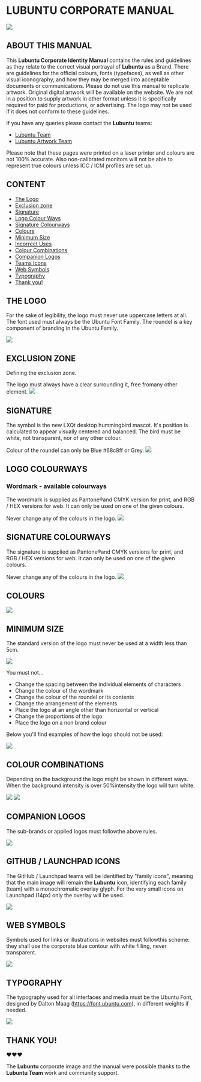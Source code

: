 # LUBUNTU CORPORATE MANUAL


![](/images/01.png)

## ABOUT THIS MANUAL

This **Lubuntu Corporate Identity Manual** contains the rules and guidelines as they relate to the correct visual portrayal of **Lubuntu** as a Brand. There are guidelines for the official colours, fonts (typefaces), as well as other visual iconography, and how they may be merged into acceptable documents or communications. Please do not use this manual to replicate artwork. Original digital artwork will be available on the website. We are not in a position to supply artwork in other format unless it is specifically required for paid for productions, or advertising. The logo may not be used if it does not conform to these guidelines.

If you have any queries please contact the **Lubuntu** teams:

* [Lubuntu Team](https://launchpad.net/~lubuntu-admins)
* [Lubuntu Artwork Team](https://launchpad.net/~lubuntu-art)

Please note that these pages were printed on a laser printer and colours are not 100% accurate. Also non-calibrated monitors will not be able to represent true colours unless ICC / ICM profiles are set up.

## CONTENT

* [The Logo](#the-logo)
* [Exclusion zone](#exclusion-zone)
* [Signature](#signature)
* [Logo Colour Ways](#logo-colour-ways)
* [Signature Colourways](#signature-colourways)
* [Colours](#colours)
* [Minimum Size](#minimum-size)
* [Incorrect Uses](#incorrect-uses)
* [Colour Combinations](#colour-combinations)
* [Companion Logos](#companion-logos)
* [Teams Icons](#teams-icons)
* [Web Symbols](#web-symbols)
* [Typography](#typography)
* [Thank you!](#thank-you)

##  THE LOGO

For the sake of legibility, the logo must never use uppercase letters at all. The font used must always be the Ubuntu Font Family. The roundel is a key component of branding in the Ubuntu Family.

![](/images/02.png)


## EXCLUSION ZONE

Defining the exclusion zone.

The logo must always have a clear surrounding it, free fromany other element.
![](/images/03.png)

## SIGNATURE

The symbol is the new LXQt desktop hummingbird mascot. It's position is calculated
to appear visually centered and balanced. The bird must be white, not transparent, nor
of any other colour.

Colour of the roundel can only be Blue #68c8ff or Grey.
![](/images/04.png)

## LOGO COLOURWAYS

### Wordmark - available colourways

The wordmark is supplied as Pantone®and CMYK version for print, and RGB / HEX
versions for web. It can only be used on one of the given colours.

Never change any of the colours in the logo.
![](/images/05.png)

## SIGNATURE COLOURWAYS

The signature is supplied as Pantone®and CMYK versions for print, and RGB / HEX
versions for web. It can only be used on one of the given colours.

Never change any of the colours in the logo.
![](/images/06.png)

## COLOURS

![](/images/07.png)

## MINIMUM SIZE

The standard version of the logo must never be used at a width less than 5cm.

![](/images/08.png)

You must not...

* Change the spacing between the individual elements of characters
* Change the colour of the wordmark
* Change the colour of the roundel or its contents
* Change the arrangement of the elements
* Place the logo at an angle other than horizontal or vertical
* Change the proportions of the logo
* Place the logo on a non brand colour

Below you'll find examples of how the logo should not be used:

![](/images/09.png)

## COLOUR COMBINATIONS

Depending on the background the logo might be shown in different ways.
When the background intensity is over 50%intensity the logo will turn white.

![](/images/10.png)
![](/images/11.png)

## COMPANION LOGOS

The sub-brands or applied logos must followthe above rules.

![](/images/12.png)

## GITHUB / LAUNCHPAD ICONS

The GitHub / Launchpad teams will be identified by "family icons", meaning that the main image will
remain the **Lubuntu** icon, identifying each family (team) with a monochromatic overlay glyph.
For the very small icons on Launchpad (14px) only the overlay will be used.

![](/images/13.png)

## WEB SYMBOLS

Symbols used for links or illustrations in websites must followthis scheme:
they shall use the corporate blue contour with white filling, never transparent.

![](/images/14.png)

## TYPOGRAPHY

The typography used for all interfaces and media must be the Ubuntu Font, designed by Dalton Maag (https://font.ubuntu.com), in different weights if needed.

![](/images/15.png)

## THANK YOU!

♥♥♥

The **Lubuntu** corporate image and the manual were possible thanks to the **Lubuntu Team** work and community support.
